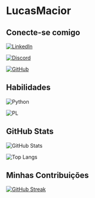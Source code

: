 
# LucasMacior

## Conecte-se comigo
[![LinkedIn](https://img.shields.io/badge/LinkedIn-0077B5?style=for-the-badge&logo=linkedin&logoColor=white)](https://www.linkedin.com/in/lucasmduarte/)

[![Discord](https://img.shields.io/badge/Discord-7289DA?style=for-the-badge&logo=discord&logoColor=white)](https://discord.com/channels/@lucasmduarte/) 

[![GitHub](https://img.shields.io/badge/GitHub-100000?style=for-the-badge&logo=github&logoColor=white)](https://github.com/LucasMacior)

## Habilidades
![Python](https://img.shields.io/badge/python-3670A0?style=for-the-badge&logo=python&logoColor=ffdd54)

![PL](https://img.shields.io/badge/PL%2FSQL-FFFFFF?style=for-the-badge&logo=oracle&logoColor=FF0000&labelColor=FFFFFF&color=FF0000)

## GitHub Stats
![GitHub Stats](https://github-readme-stats.vercel.app/api?username=LucasMacior&theme=transparent&bg_color=000&border_color=30A3DC&show_icons=true&icon_color=30A3DC&title_color=E94D5F&text_color=FFF&hide_title=true&hide=stars )

![Top Langs](https://github-readme-stats-git-masterrstaa-rickstaa.vercel.app/api/top-langs/?username=LucasMacior&bg_color=000&border_color=30A3DC&title_color=E94D5F&text_color=FFF)

## Minhas Contribuições
[![GitHub Streak](https://streak-stats.demolab.com/?user=LucasMacior&theme=bear&background=000&border=30A3DC&dates=FFF)](https://git.io/streak-stats)
